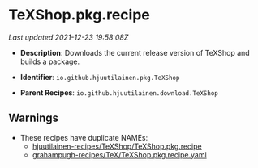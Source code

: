 # TeXShop.pkg.recipe

_Last updated 2021-12-23 19:58:08Z_

- **Description**: Downloads the current release version of TeXShop and builds a package.

- **Identifier**: `io.github.hjuutilainen.pkg.TeXShop`

- **Parent Recipes**: `io.github.hjuutilainen.download.TeXShop`

## Warnings

- These recipes have duplicate NAMEs:
    - [hjuutilainen-recipes/TeXShop/TeXShop.pkg.recipe](/autopkg-dupe-tracker/hjuutilainen-recipes/TeXShop/TeXShop.pkg.recipe)
    - [grahampugh-recipes/TeX/TeXShop.pkg.recipe.yaml](/autopkg-dupe-tracker/grahampugh-recipes/TeX/TeXShop.pkg.recipe.yaml)